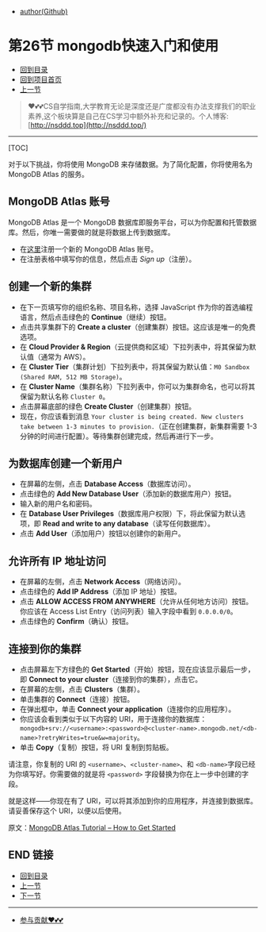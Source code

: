 + [author(Github)](https://github.com)

# 第26节 mongodb快速入门和使用

+ [回到目录](../README.md)
+ [回到项目首页](../../README.md)
+ [上一节](25.md)
> ❤️💕💕CS自学指南,大学教育无论是深度还是广度都没有办法支撑我们的职业素养,这个板块算是自己在CS学习中额外补充和记录的。个人博客:[http://nsddd.top](http://nsddd.top/)
---
[TOC]

对于以下挑战，你将使用 MongoDB 来存储数据。为了简化配置，你将使用名为 MongoDB Atlas 的服务。

##  MongoDB Atlas 账号

MongoDB Atlas 是一个 MongoDB 数据库即服务平台，可以为你配置和托管数据库。然后，你唯一需要做的就是将数据上传到数据库。

- 在[这里](https://account.mongodb.com/account/register)注册一个新的 MongoDB Atlas 账号。
- 在注册表格中填写你的信息，然后点击 *Sign up*（注册）。

## 创建一个新的集群

- 在下一页填写你的组织名称、项目名称，选择 JavaScript 作为你的首选编程语言，然后点击绿色的 **Continue**（继续）按钮。
- 点击共享集群下的 **Create a cluster**（创建集群）按钮。这应该是唯一的免费选项。
- 在 **Cloud Provider & Region**（云提供商和区域）下拉列表中，将其保留为默认值（通常为 AWS）。
- 在 **Cluster Tier**（集群计划）下拉列表中，将其保留为默认值：`M0 Sandbox (Shared RAM, 512 MB Storage)`。
- 在 **Cluster Name**（集群名称）下拉列表中，你可以为集群命名，也可以将其保留为默认名称 `Cluster 0`。
- 点击屏幕底部的绿色 **Create Cluster**（创建集群）按钮。
- 现在，你应该看到消息 `Your cluster is being created. New clusters take between 1-3 minutes to provision.`（正在创建集群，新集群需要 1-3 分钟的时间进行配置）。等待集群创建完成，然后再进行下一步。

## 为数据库创建一个新用户

- 在屏幕的左侧，点击 **Database Access**（数据库访问）。
- 点击绿色的 **Add New Database User**（添加新的数据库用户）按钮。
- 输入新的用户名和密码。
- 在 **Database User Privileges**（数据库用户权限）下，将此保留为默认选项，即 **Read and write to any database**（读写任何数据库）。
- 点击 **Add User**（添加用户）按钮以创建你的新用户。

## 允许所有 IP 地址访问

- 在屏幕的左侧，点击 **Network Access**（网络访问）。
- 点击绿色的 **Add IP Address**（添加 IP 地址）按钮。
- 点击 **ALLOW ACCESS FROM ANYWHERE**（允许从任何地方访问）按钮。你应该在 Access List Entry（访问列表）输入字段中看到 `0.0.0.0/0`。
- 点击绿色的 **Confirm**（确认）按钮。

## 连接到你的集群

- 点击屏幕左下方绿色的 **Get Started**（开始）按钮，现在应该显示最后一步，即 **Connect to your cluster**（连接到你的集群），点击它。
- 在屏幕的左侧，点击 **Clusters**（集群）。
- 单击集群的 **Connect**（连接）按钮。
- 在弹出框中，单击 **Connect your application**（连接你的应用程序）。
- 你应该会看到类似于以下内容的 URI，用于连接你的数据库：`mongodb+srv://<username>:<password>@<cluster-name>.mongodb.net/<db-name>?retryWrites=true&w=majority`。
- 单击 **Copy**（复制）按钮，将 URI 复制到剪贴板。

请注意，你复制的 URI 的 `<username>`、`<cluster-name>`、和 `<db-name>`字段已经为你填写好。你需要做的就是将 `<password>` 字段替换为你在上一步中创建的字段。

就是这样——你现在有了 URI，可以将其添加到你的应用程序，并连接到数据库。请妥善保存这个 URI，以便以后使用。

原文：[MongoDB Atlas Tutorial – How to Get Started](https://www.freecodecamp.org/news/get-started-with-mongodb-atlas/)





## END 链接

+ [回到目录](../README.md)
+ [上一节](25.md)
+ [下一节](27.md)
---
+ [参与贡献❤️💕💕](https://github.com/3293172751/Block_Chain/blob/master/Git/git-contributor.md)